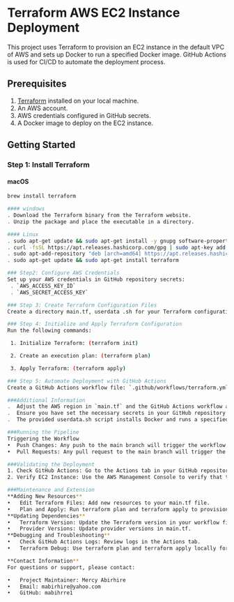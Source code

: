 # Terraform AWS EC2 Instance Deployment

This project uses Terraform to provision an EC2 instance in the default VPC of AWS and sets up Docker to run a specified Docker image. GitHub Actions is used for CI/CD to automate the deployment process.

## Prerequisites

1. [Terraform](https://www.terraform.io/downloads.html) installed on your local machine.
2. An AWS account.
3. AWS credentials configured in GitHub secrets.
4. A Docker image to deploy on the EC2 instance.

## Getting Started

### Step 1: Install Terraform

#### macOS
````sh
brew install terraform

#### windows
. Download the Terraform binary from the Terraform website.
. Unzip the package and place the executable in a directory.

#### Linux
. sudo apt-get update && sudo apt-get install -y gnupg software-properties-common curl
. curl -fsSL https://apt.releases.hashicorp.com/gpg | sudo apt-key add -
. sudo apt-add-repository "deb [arch=amd64] https://apt.releases.hashicorp.com $(lsb_release -cs) main"
. sudo apt-get update && sudo apt-get install terraform

### Step2: Configure AWS Credentials
Set up your AWS credentials in GitHub repository secrets:
 . `AWS_ACCESS_KEY_ID`
 . `AWS_SECRET_ACCESS_KEY`

### Step 3: Create Terraform Configuration Files
Create a directory main.tf, userdata .sh for your Terraform configuration files :

### Step 4: Initialize and Apply Terraform Configuration
Run the following commands:

 1. Initialize Terraform: (terraform init)

 2. Create an execution plan: (terraform plan)

 3. Apply Terraform: (terraform apply)

### Step 5: Automate Deployment with GitHub Actions
Create a GitHub Actions workflow file: `.github/workflows/terraform.yml`

###Additional Information
.  Adjust the AWS region in `main.tf` and the GitHub Actions workflow as needed.
.  Ensure you have set the necessary secrets in your GitHub repository settings.
.  The provided userdata.sh script installs Docker and runs a specified Docker image when the EC2 instance is provisioned.

###Running the Pipeline
Triggering the Workflow
•  Push Changes: Any push to the main branch will trigger the workflow.
•  Pull Requests: Any pull request to the main branch will trigger the workflow.

###Validating the Deployment
1. Check GitHub Actions: Go to the Actions tab in your GitHub repository to monitor the workflow.
2. Verify EC2 Instance: Use the AWS Management Console to verify that the EC2 instance is running and Docker is installed.

###Maintenance and Extension
**Adding New Resources**
•	Edit Terraform Files: Add new resources to your main.tf file.
•	Plan and Apply: Run terraform plan and terraform apply to provision new resources.
**Updating Dependencies**
•	Terraform Version: Update the Terraform version in your workflow file.
•	Provider Versions: Update provider versions in main.tf.
**Debugging and Troubleshooting**
•	Check GitHub Actions Logs: Review logs in the Actions tab.
•	Terraform Debug: Use terraform plan and terraform apply locally for debugging.

**Contact Information**
For questions or support, please contact:

•	Project Maintainer: Mercy Abirhire
•	Email: mabirhire@yahoo.com
•	GitHub: mabihrre1 



